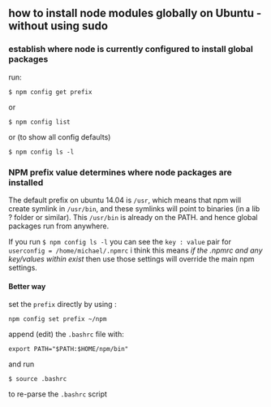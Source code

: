 ## how to install node modules globally on Ubuntu - without using sudo

### establish where node is currently configured to install global packages
run:
~~~~
$ npm config get prefix
~~~~
or
~~~~
$ npm config list
~~~~
or (to show all config defaults)
~~~~
$ npm config ls -l
~~~~

### NPM prefix value determines where node packages are installed
The default prefix on ubuntu 14.04 is `/usr`, which means that npm  will create symlink in `/usr/bin`, and these symlinks will point to binaries (in a lib ? folder or similar).
This `/usr/bin` is already  on the PATH. and hence global packages run from anywhere.

If you run `$ npm config ls -l` you can see the `key : value` pair for `userconfig = /home/michael/.npmrc` i think this means *if the .npmrc and any key/values within exist* then use those settings will override the main npm settings.

#### Better way
set the `prefix` directly by using :
~~~~
npm config set prefix ~/npm
~~~~
append (edit) the `.bashrc` file with:
~~~~
export PATH="$PATH:$HOME/npm/bin"
~~~~
and run
~~~~
$ source .bashrc
~~~~
to re-parse the `.bashrc` script


